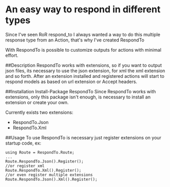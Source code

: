 # An easy way to respond in different types
Since I've seen RoR respond_to I always wanted a way to do this multiple response type from an Action, that's why I've created RespondTo

With RespondTo is possible to customize outputs for actions with minimal effort.

##Description
RespondTo works with extensions, so if you want to output json files, its necessary to use the json extension, for xml the xml extension and so forth.
After an extension installed and registered actions will start to respond models as based on url extension or Accept headers.

##Installation
    Install-Package RespondTo
Since RespondTo works with extensions, only this package isn't enough, is necessary to install an extension or create your own.  

Currently exists two extensions:
* RespondTo.Json
* RespondTo.Xml

##Usage
To use RespondTo is necessary just register extensions on your startup code, ex:

    using Route = RespondTo.Route;
    ...
    Route.RespondTo.Json().Register();
    //or register xml
    Route.RespondTo.Xml().Register();
    //or even register multiple extensions
    Route.RespondTo.Json().Xml().Register();
